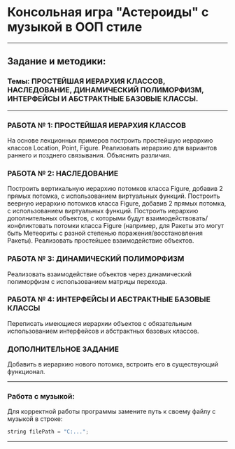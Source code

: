 # Консольная игра "Астероиды" с музыкой в ООП стиле

---

## Задание и методики:

### Темы: ПРОСТЕЙШАЯ ИЕРАРХИЯ КЛАССОВ, НАСЛЕДОВАНИЕ, ДИНАМИЧЕСКИЙ ПОЛИМОРФИЗМ, ИНТЕРФЕЙСЫ И АБСТРАКТНЫЕ БАЗОВЫЕ КЛАССЫ.

---

### РАБОТА № 1: ПРОСТЕЙШАЯ ИЕРАРХИЯ КЛАССОВ
На основе лекционных примеров построить простейшую иерархию классов 
Location, Point, Figure. Реализовать иерархию для вариантов раннего и позднего связывания. Объяснить различия.

### РАБОТА № 2: НАСЛЕДОВАНИЕ
Построить вертикальную иерархию потомков класса Figure, добавив 2 прямых 
потомка, с использованием виртуальных функций.
Построить веерную иерархию потомков класса Figure, добавив 2 прямых потомка, с использованием виртуальных функций. Построить иерархию дополнительных объектов, с которыми будут взаимодействовать/конфликтовать потомки класса Figure (например, для Ракеты это могут быть Метеориты с разной степенью поражения/восстановления Ракеты). Реализовать простейшее взаимодействие объектов.

### РАБОТА № 3: ДИНАМИЧЕСКИЙ ПОЛИМОРФИЗМ
Реализовать взаимодействие объектов через динамический полиморфизм с использованием матрицы перехода.

### РАБОТА № 4: ИНТЕРФЕЙСЫ И АБСТРАКТНЫЕ БАЗОВЫЕ КЛАССЫ  
Переписать имеющиеся иерархии объектов с обязательным использованием 
интерфейсов и абстрактных базовых классов.

### ДОПОЛНИТЕЛЬНОЕ ЗАДАНИЕ
Добавить в иерархию нового потомка, встроить его в существующий функционал.

---

### Работа с музыкой:

Для корректной работы программы замените путь к своему файлу с музыкой в строке:

```C++
string filePath = "C:...";
``` 

---

